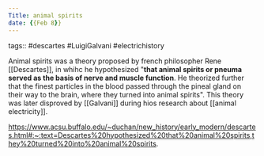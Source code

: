 ```yaml
---
Title: animal spirits
date: {{Feb 8}}
---
```

tags:: #descartes #LuigiGalvani #electrichistory 

Animal spirits was a theory proposed by french philosopher Rene [[Descartes]], in whihc he hypothesized "**that animal spirits or pneuma served as the basis of nerve and muscle function**. He theorized further that the finest particles in the blood passed through the pineal gland on their way to the brain, where they turned into animal spirits". This theory was later disproved by [[Galvani]] during hios research about [[animal electricity]].

https://www.acsu.buffalo.edu/~duchan/new_history/early_modern/descartes.html#:~:text=Descartes%20hypothesized%20that%20animal%20spirits,they%20turned%20into%20animal%20spirits.